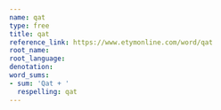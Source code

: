 ```yaml
---
name: qat
type: free
title: qat
reference_link: https://www.etymonline.com/word/qat
root_name: 
root_language: 
denotation: 
word_sums:
- sum: 'Qat + '
  respelling: qat
---
```

